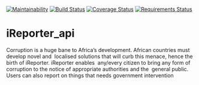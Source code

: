 
[![Maintainability](https://api.codeclimate.com/v1/badges/346e504f6f72b4a063e3/maintainability)](https://codeclimate.com/github/bashman1/iReporter_api/maintainability)
[![Build Status](https://travis-ci.org/bashman1/iReporter_api.svg?branch=incidents)](https://travis-ci.org/bashman1/iReporter_api)
[![Coverage Status](https://coveralls.io/repos/github/bashman1/iReporter_api/badge.svg?branch=incidents)](https://coveralls.io/github/bashman1/iReporter_api?branch=incidents)
[![Requirements Status](https://requires.io/github/bashman1/iReporter_api/requirements.svg?branch=incidents)](https://requires.io/github/bashman1/iReporter_api/requirements/?branch=incidents)


# iReporter_api
Corruption is a huge bane to Africa’s development. African countries must develop novel and  localised solutions that will curb this menace, hence the birth of iReporter. iReporter enables  any/every citizen to bring any form of corruption to the notice of appropriate authorities and the  general public. Users can also report on things that needs government intervention 
